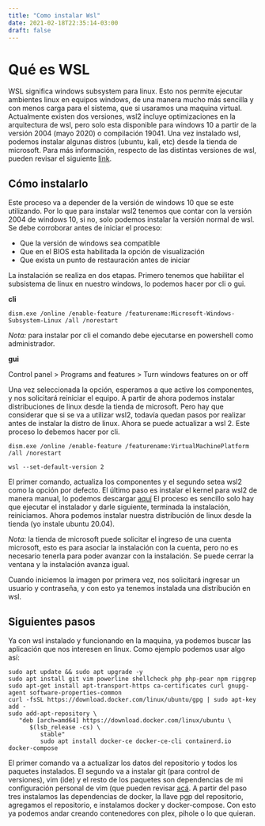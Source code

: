 ```yaml
---
title: "Como instalar Wsl"
date: 2021-02-18T22:35:14-03:00
draft: false
---
```


# Qué es WSL

WSL significa windows subsystem para linux. Esto nos permite ejecutar ambientes linux en equipos windows, de una manera mucho más sencilla y con menos carga para el sistema, que si usaramos una maquina virtual.
Actualmente existen dos versiones, wsl2 incluye optimizaciones en la arquitectura de wsl, pero solo esta disponible para windows 10 a partir de la versión 2004 (mayo 2020) o compilación 19041.
Una vez instalado wsl, podemos instalar algunas distros (ubuntu, kali, etc) desde la tienda de microsoft.
Para más información, respecto de las distintas versiones de wsl, pueden revisar el siguiente [link](https://docs.microsoft.com/es-es/windows/wsl/compare-versions).

## Cómo instalarlo

Este proceso va a depender de la versión de windows 10 que se este utilizando. Por lo que para instalar wsl2 tenemos que contar con la versión 2004 de windows 10, si no, solo podemos  instalar la versión normal de wsl.
Se debe corroborar antes de iniciar el proceso:

* Que la versión de windows sea compatible
* Que en el BIOS esta habilitada la opción de visualización
* Que exista un punto de restauración antes de iniciar

La instalación se realiza en dos etapas. Primero tenemos que habilitar el subsistema de linux en nuestro windows, lo podemos hacer por cli o gui.

**cli**

`dism.exe /online /enable-feature /featurename:Microsoft-Windows-Subsystem-Linux /all /norestart`

*Nota:* para instalar por cli el comando debe ejecutarse en powershell como administrador.

**gui**

Control panel > Programs and features > Turn windows features on or off

Una vez seleccionada la opción, esperamos a que active los componentes, y nos solicitará reiniciar el equipo.
A partir de ahora podemos instalar distribuciones de linux desde la tienda de microsoft.
Pero hay que considerar que si se va a utilizar wsl2, todavía quedan pasos por realizar antes de instalar la distro de linux.
Ahora se puede actualizar a wsl 2. Este proceso lo debemos hacer por cli.

```
dism.exe /online /enable-feature /featurename:VirtualMachinePlatform /all /norestart

wsl --set-default-version 2
```

El primer comando, actualiza los componentes y el segundo setea wsl2 como la opción por defecto.
El último paso es instalar el kernel para wsl2 de manera manual, lo podemos descargar [aquí](https://wslstorestorage.blob.core.windows.net/wslblob/wsl_update_x64.msi)
El proceso es sencillo solo hay que ejecutar el instalador y darle siguiente, terminada la instalación, reiniciamos.
Ahora podemos instalar nuestra distribución de linux desde la tienda (yo instale ubuntu 20.04).

*Nota:* la tienda de microsoft puede solicitar el ingreso de una cuenta microsoft, esto es para asociar la instalación con la cuenta, pero no es necesario tenerla para poder avanzar con la instalación. Se puede cerrar la ventana y la instalación avanza igual.

Cuando iniciemos la imagen por primera vez, nos solicitará ingresar un usuario y contraseña, y con esto ya tenemos instalada una distribución en wsl.

## Siguientes pasos

Ya con wsl instalado y funcionando en la maquina, ya podemos buscar las aplicación que nos interesen en linux.
Como ejemplo podemos usar algo así:

```
sudo apt update && sudo apt upgrade -y
sudo apt install git vim powerline shellcheck php php-pear npm ripgrep
sudo apt-get install apt-transport-https ca-certificates curl gnupg-agent software-properties-common
curl -fsSL https://download.docker.com/linux/ubuntu/gpg | sudo apt-key add -
sudo add-apt-repository \
   "deb [arch=amd64] https://download.docker.com/linux/ubuntu \
      $(lsb_release -cs) \
         stable"
         sudo apt install docker-ce docker-ce-cli containerd.io docker-compose
```

El primer comando va a actualizar los datos del repositorio y todos los paquetes instalados.
El segundo va a instalar git (para control de versiones), vim (ide) y el resto de los paquetes son dependencias de mi configuración personal de vim (que pueden revisar [acá](https://github.com/Juanito87/dotfiles).
A partir del paso tres instalamos las dependencias de docker, la llave pgp del repositorio, agregamos el repositorio, e instalamos docker y docker-compose.
Con esto ya podemos andar creando contenedores con plex, pihole o lo que quieran.

